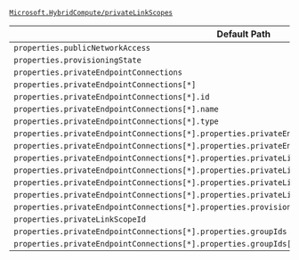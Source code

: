 [`Microsoft.HybridCompute/privateLinkScopes`](https://docs.microsoft.com/en-us/azure/templates/microsoft.hybridcompute/privatelinkscopes)

| Default Path | Alias |
|---|---|
| `properties.publicNetworkAccess` | `Microsoft.HybridCompute/privateLinkScopes/publicNetworkAccess` |
| `properties.provisioningState` | `Microsoft.HybridCompute/privateLinkScopes/provisioningState` |
| `properties.privateEndpointConnections` | `Microsoft.HybridCompute/privateLinkScopes/privateEndpointConnections` |
| `properties.privateEndpointConnections[*]` | `Microsoft.HybridCompute/privateLinkScopes/privateEndpointConnections[*]` |
| `properties.privateEndpointConnections[*].id` | `Microsoft.HybridCompute/privateLinkScopes/privateEndpointConnections[*].id` |
| `properties.privateEndpointConnections[*].name` | `Microsoft.HybridCompute/privateLinkScopes/privateEndpointConnections[*].name` |
| `properties.privateEndpointConnections[*].type` | `Microsoft.HybridCompute/privateLinkScopes/privateEndpointConnections[*].type` |
| `properties.privateEndpointConnections[*].properties.privateEndpoint` | `Microsoft.HybridCompute/privateLinkScopes/privateEndpointConnections[*].privateEndpoint` |
| `properties.privateEndpointConnections[*].properties.privateEndpoint.id` | `Microsoft.HybridCompute/privateLinkScopes/privateEndpointConnections[*].privateEndpoint.id` |
| `properties.privateEndpointConnections[*].properties.privateLinkServiceConnectionState` | `Microsoft.HybridCompute/privateLinkScopes/privateEndpointConnections[*].privateLinkServiceConnectionState` |
| `properties.privateEndpointConnections[*].properties.privateLinkServiceConnectionState.status` | `Microsoft.HybridCompute/privateLinkScopes/privateEndpointConnections[*].privateLinkServiceConnectionState.status` |
| `properties.privateEndpointConnections[*].properties.privateLinkServiceConnectionState.description` | `Microsoft.HybridCompute/privateLinkScopes/privateEndpointConnections[*].privateLinkServiceConnectionState.description` |
| `properties.privateEndpointConnections[*].properties.privateLinkServiceConnectionState.actionsRequired` | `Microsoft.HybridCompute/privateLinkScopes/privateEndpointConnections[*].privateLinkServiceConnectionState.actionsRequired` |
| `properties.privateEndpointConnections[*].properties.provisioningState` | `Microsoft.HybridCompute/privateLinkScopes/privateEndpointConnections[*].provisioningState` |
| `properties.privateLinkScopeId` | `Microsoft.HybridCompute/privateLinkScopes/privateLinkScopeId` |
| `properties.privateEndpointConnections[*].properties.groupIds` | `Microsoft.HybridCompute/privateLinkScopes/privateEndpointConnections[*].groupIds` |
| `properties.privateEndpointConnections[*].properties.groupIds[*]` | `Microsoft.HybridCompute/privateLinkScopes/privateEndpointConnections[*].groupIds[*]` |

